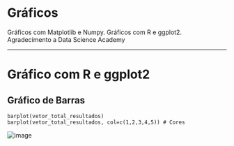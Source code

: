 # Gráficos
 Gráficos com Matplotlib e Numpy. Gráficos com R e ggplot2. Agradecimento a Data Science Academy
***
# Gráfico com R e ggplot2

## Gráfico de Barras
```
barplot(vetor_total_resultados)
barplot(vetor_total_resultados, col=c(1,2,3,4,5)) # Cores

```
![image](https://user-images.githubusercontent.com/90532605/193432046-e037577c-3df5-41f5-a4de-5bfa701d3b8c.png)
